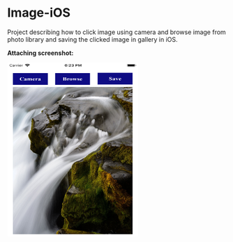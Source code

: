 # Image-iOS
Project describing how to click image using camera and browse image from photo library and saving the clicked image in gallery in iOS.

**Attaching screenshot:**

<img src="screenshot/Image.png" width="300px" height="400px"/>
